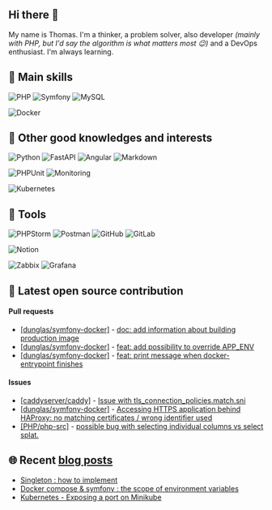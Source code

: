 ## Hi there 👋

My name is Thomas. I'm a thinker, a problem solver, also developer _(mainly with PHP, but I'd say the algorithm is what matters most :wink:)_ and a DevOps enthusiast. I'm always learning.

## :briefcase: Main skills

![PHP](https://img.shields.io/badge/-PHP-4F5B93?logo=PHP&logoColor=white&style=for-the-badge)
![Symfony](https://img.shields.io/badge/-Symfony-000000?logo=Symfony&logoColor=white&style=for-the-badge)
![MySQL](https://img.shields.io/badge/-MySQL-4479a1?logo=MySQL&logoColor=white&style=for-the-badge)

![Docker](https://img.shields.io/badge/-Docker-1D63ED?logo=Docker&logoColor=white&style=for-the-badge)

## :mag_right: Other good knowledges and interests

![Python](https://img.shields.io/badge/-Python-ffd343?logo=Python&style=for-the-badge)
![FastAPI](https://img.shields.io/badge/-FastAPI-009485?logo=FastAPI&logoColor=white&style=for-the-badge)
![Angular](https://img.shields.io/badge/-Angular-c3002f?logo=Angular&logoColor=white&style=for-the-badge)
![Markdown](https://img.shields.io/badge/-Markdown-000000?logo=Markdown&logoColor=white&style=for-the-badge)

![PHPUnit](https://img.shields.io/badge/-PHPUNIT-000000?logo=PHPUNIT&logoColor=white&style=for-the-badge)
![Monitoring](https://img.shields.io/badge/-Monitoring_&_supervision-000000?logoColor=white&style=for-the-badge)

![Kubernetes](https://img.shields.io/badge/-Kubernetes-326ce5?logo=Kubernetes&logoColor=white&style=for-the-badge)

## :wrench: Tools

![PHPStorm](https://img.shields.io/badge/-PHPStorm-6b57ff?logo=PHPStorm&logoColor=white&style=for-the-badge)
![Postman](https://img.shields.io/badge/-Postman-ff6c37?logo=Postman&logoColor=white&style=for-the-badge)
![GitHub](https://img.shields.io/badge/-GitHub-000000?logo=GitHub&logoColor=white&style=for-the-badge)
![GitLab](https://img.shields.io/badge/-GitLab-fd7e14?logo=GitLab&logoColor=white&style=for-the-badge)

![Notion](https://img.shields.io/badge/-Notion-FFFFFF?logo=Notion&logoColor=black&style=for-the-badge)

![Zabbix](https://img.shields.io/badge/-Zabbix-d40000?logo=Zabbix&style=for-the-badge)
![Grafana](https://img.shields.io/badge/-Grafana-009485?logo=Grafana&logoColor=white&style=for-the-badge)

## :rocket: Latest open source contribution

#### Pull requests

- [[dunglas/symfony-docker]](https://github.com/dunglas/symfony-docker) - [doc: add information about building production image](https://github.com/dunglas/symfony-docker/pull/752)
- [[dunglas/symfony-docker]](https://github.com/dunglas/symfony-docker) - [feat: add possibility to override APP_ENV](https://github.com/dunglas/symfony-docker/pull/739)
- [[dunglas/symfony-docker]](https://github.com/dunglas/symfony-docker) - [feat: print message when docker-entrypoint finishes](https://github.com/dunglas/symfony-docker/pull/703)

#### Issues

- [[caddyserver/caddy]](https://github.com/caddyserver/caddy) - [Issue with tls_connection_policies.match.sni](https://github.com/caddyserver/caddy/issues/6946)
- [[dunglas/symfony-docker]](https://github.com/dunglas/symfony-docker) - [Accessing HTTPS application behind HAProxy: no matching certificates / wrong identifier used](https://github.com/dunglas/symfony-docker/issues/779)
- [[PHP/php-src]](https://github.com/php/php-src) - [possible bug with selecting individual columns vs select splat.](https://github.com/php/php-src/issues/18177)

## :globe_with_meridians: Recent [blog posts](https://tcoch.fr)

- [Singleton : how to implement](https://tcoch.fr/singleton-how-to-implement)
- [Docker compose & symfony : the scope of environment variables](https://tcoch.fr/docker-compose-symfony-the-scope-of-environment-variables)
- [Kubernetes - Exposing a port on Minikube](https://tcoch.fr/kubernetes-exposing-a-port-on-minikube)

